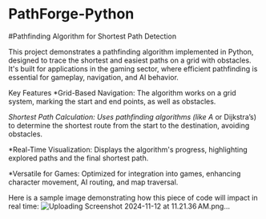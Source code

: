 # PathForge-Python
#Pathfinding Algorithm for Shortest Path Detection

This project demonstrates a pathfinding algorithm implemented in Python, designed to trace the shortest and easiest paths on a grid with obstacles. It's built for applications in the gaming sector, where efficient pathfinding is essential for gameplay, navigation, and AI behavior.

Key Features
*Grid-Based Navigation: The algorithm works on a grid system, marking the start and end points, as well as obstacles.

*Shortest Path Calculation: Uses pathfinding algorithms (like A* or Dijkstra’s) to determine the shortest route from the start to the destination, avoiding obstacles.

*Real-Time Visualization: Displays the algorithm's progress, highlighting explored paths and the final shortest path.

*Versatile for Games: Optimized for integration into games, enhancing character movement, AI routing, and map traversal.

Here is a sample image demonstrating how this piece of code will impact in real time:
![Uploading Screenshot 2024-11-12 at 11.21.36 AM.png…]()
